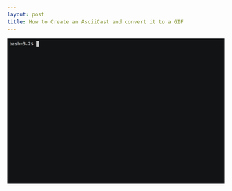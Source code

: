 ```yaml
---
layout: post
title: How to Create an AsciiCast and convert it to a GIF 
---
```


![Creating an AsciiCast and Converting it to a GIF](https://raw.githubusercontent.com/cunningt/cunningt.github.io/master/mydemo.gif)


